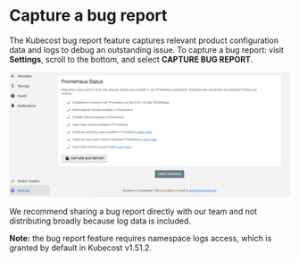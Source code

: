 # Capture a bug report

The Kubecost bug report feature captures relevant product configuration data and logs to debug an outstanding issue.
To capture a bug report: visit __Settings__, scroll to the bottom, and select __CAPTURE BUG REPORT__.

![Bug report button in setings](images/bug-report.png)


We recommend sharing a bug report directly with our team and not distributing broadly because log data is included.

__Note:__ the bug report feature requires namespace logs access, which is granted by default in Kubecost v1.51.2.
